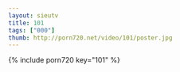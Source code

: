 ```yaml
--- 
layout: sieutv
title: 101
tags: ["000"]
thumb: http://porn720.net/video/101/poster.jpg
---
```

{% include porn720 key="101" %} 

